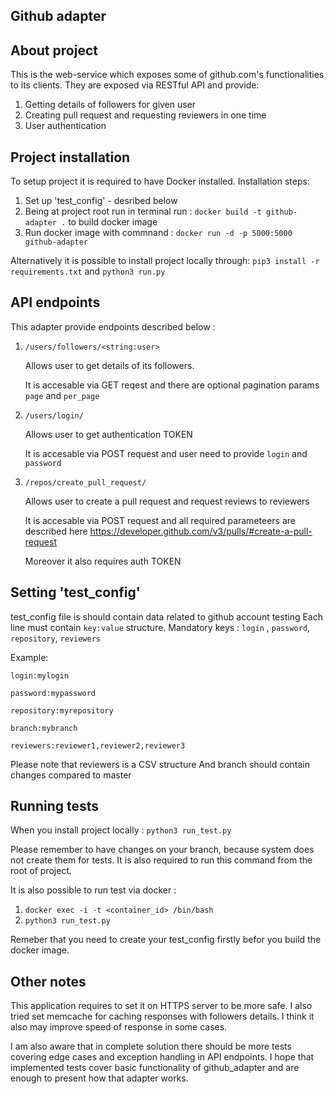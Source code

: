 ## Github adapter

## About project
This is the web-service which exposes some of github.com's functionalities to its clients. They are exposed via RESTful API and provide:
1. Getting details of followers for given user
1. Creating pull request and requesting reviewers in one time
1. User authentication 

## Project installation

To setup project it is required to have Docker installed.
Installation steps:
1. Set up 'test_config' - desribed below
1. Being at project root run in terminal run :  `docker build -t github-adapter .` to build docker image 
1. Run docker image with commnand : `docker run -d -p 5000:5000 github-adapter`

Alternatively it is possible to install project locally through:
`pip3 install -r requirements.txt`
and
`python3 run.py`

## API endpoints

This adapter provide endpoints described below :

1. `/users/followers/<string:user>`

    Allows user to get details of its followers.
    
    It is accesable via GET reqest and there are optional pagination params `page` and `per_page`

1. `/users/login/`
    
    Allows user to get authentication TOKEN
    
    It is accesable via POST request and user need to provide `login` and `password`
1. `/repos/create_pull_request/`  

    Allows user to create a pull request and request reviews to reviewers
    
    It is accesable via POST request and all required parameteers are described here https://developer.github.com/v3/pulls/#create-a-pull-request
    
    Moreover it also requires auth TOKEN
    

## Setting 'test_config'
test_config file is should contain data related to github account testing
Each line must contain `key:value` structure.
Mandatory keys : `login` , `password`, `repository`, `reviewers`

Example: 

`login:mylogin`

`password:mypassword`

`repository:myrepository`

`branch:mybranch`

`reviewers:reviewer1,reviewer2,reviewer3`

Please note that reviewers is a CSV structure
And branch should contain changes compared to master


## Running tests

When you install project locally :
`python3 run_test.py`

Please remember to have changes on your branch, because system does not create them for tests.
It is also required to run this command from the root of project.

It is also possible to run test via docker : 

1. `docker exec -i -t <container_id> /bin/bash`
1. `python3 run_test.py`

Remeber that you need to create your test_config firstly befor you build the docker image.

## Other notes

This application requires to set it on HTTPS server to be more safe.
I also tried set memcache for caching responses with followers details.
I think it also may improve speed of response in some cases.

I am also aware that in complete solution there should be more tests covering edge cases and exception handling in API endpoints.
I hope that implemented tests cover basic functionality of github_adapter and are enough to present how that adapter works.


